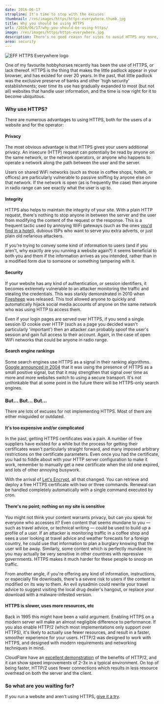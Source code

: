 ```yaml
---
date: 2016-06-17
strapline: It's time to stop with the excuses
thumbnail: /res/images/https/https-everywhere.thumb.jpg
title: Why you should be using HTTPS
url: /2016/06/17/why-you-should-be-using-https/
image: /res/images/https/https-everywhere.jpg
description: There's no good reason for sites to avoid HTTPS any more, and lots of reasons they should be actively encouraging it.
area: security
---
```


<div class="image right">
 <img src="/res/images/https/https-everywhere.jpg" alt="EFF HTTPS Everywhere logo">
</div>

One of my favourite hobbyhorses recently has been the use of HTTPS, or lack thereof. HTTPS is the
thing that makes the little padlock appear in your browser, and has existed for over 20 years.
In the past, that little padlock was the exclusive preserve of banks and other 'high security'
establishments; over time its use has gradually expanded to most (but not all) websites
that handle user information, and the time is now right for it to become ubiquitous.

<!--more-->

### Why use HTTPS?

There are numerous advantages to using HTTPS, both for the users of a website and for the
operator:

#### Privacy

The most obvious advantage is that HTTPS gives your users additional privacy. An insecure (HTTP)
request can potentially be read by anyone on the same network, or the network operators, or anyone
who happens to operate a network along the path between the user and the server.

Users on shared WiFi networks (such as those in coffee shops, hotels, or offices) are particularly
vulnerable to passive sniffing by anyone else on that network. If the network is open (as is
frequently the case) then anyone in radio range can see exactly what the user is up to.

#### Integrity

HTTPS also helps to maintain the integrity of your site. With a plain HTTP request, there's nothing
to stop anyone in between the server and the user from modifying the content of the request or the
response. This is a frequent tactic used by annoying WiFi gateways (such as the ones [you'd find in
a hotel](http://justinsomnia.org/2012/04/hotel-wifi-javascript-injection/)), dubious ISPs who want
to serve you extra adverts, or just plain old nefarious attackers.

If you're trying to convey some kind of information to users (and if you aren't, why exactly are
you running a website again?) it seems beneficial to both you and them if the information arrives
as you intended, rather than in a modified form due to someone or something tampering with it.

#### Security

If your website has any kind of authentication, or session identifiers, it becomes extremely
vulnerable to an attacker monitoring the traffic and stealing the credentials. This was
starkly demonstrated in 2010 when [Firesheep](https://en.wikipedia.org/wiki/Firesheep) was
released. This tool allowed anyone to quickly and automatically hijack social media accounts of
anyone on the same network who was using HTTP to access them.

Even if your login pages are served over HTTPS, if you send a single session ID cookie over HTTP
(such as a page you decided wasn't particularly 'important') then an attacker can probably spoof
the user's session and gain full access to their account.  Again, in the case of open WiFi networks
that could be anyone in radio range.

#### Search engine rankings

Some search engines use HTTPS as a signal in their ranking algorithms. [Google announced in
2004](https://security.googleblog.com/2014/08/https-as-ranking-signal_6.html) that it was using
the presence of HTTPS as a small positive signal, but that it may strengthen that signal over time
as more and more websites switch to using a secure transport. It's not unthinkable that at some
point in the future there will be HTTPS-only search engines.

### But... But... But...

There are lots of excuses for not implementing HTTPS. Most of them are either misguided or outdated.

#### It's too expensive and/or complicated

In the past, getting HTTPS certificates was a pain. A number of free suppliers have existed for
a while but the process for getting their certificates wasn't particularly straight forward, and
many imposed arbitrary restrictions on the certificate parameters. Even once you had the
certificate, you had to fiddle about with your HTTP server configuration to make it work, remember
to manually get a new certificate when the old one expired, and lots of other annoying busywork.

With the arrival of [Let's Encrypt](https://letsencrypt.org/), all that changed. You can retrieve
and deploy a free HTTPS certificate with two or three commands. Renewal can be handled completely
automatically with a single command executed by cron.

#### There's no point; nothing on my site is sensitive

You might not think your content warrants privacy, but can you speak for everyone who accesses it?
Even content that seems mundane to you — such as travel advice, or technical writing — could be
used to build up a profile of a user. If an attacker is monitoring traffic in a coffee shop and
sees a user looking at travel advice and weather forecasts for a foreign country, he could use that
information to plan a burglary knowing that the user will be away. Similarly, some content which
is perfectly mundane to you may actually be very sensitive in other countries with repressive
governments. HTTPS makes it much harder for these people to snoop on traffic.

From another angle, if you're offering any kind of information, instructions, or especially file
downloads, there's a severe risk to users if the content is modified on its way to them. An evil
sysadmin could rewrite your travel advice to suggest visiting the local drug dealer's hangout, or
replace your download with a malware-infested version.

#### HTTPS is slower, uses more resources, etc

Back in 1995 this might have been a valid argument. Enabling HTTPS on a modern server will make
an almost negligible difference to performance. If you also enable HTTP/2 (which most
implementations only support over HTTPS), it's likely to actually use fewer resources, and result
in a faster, smoother experience for your users. HTTP/2 was designed to work with HTTPS, and
designed with modern requirements and networking techniques in mind.

CloudFlare have an [excellent demonstration](https://www.cloudflare.com/http2/) of the benefits of
HTTP/2, and it can show speed improvements of 2-3x in a typical environment. On top of being faster,
HTTP/2 uses fewer connections which results in less resource overhead on both the server and the
client.

### So what are you waiting for?

If you run a website and aren't using HTTPS, [give it a try](https://certbot.eff.org/).
